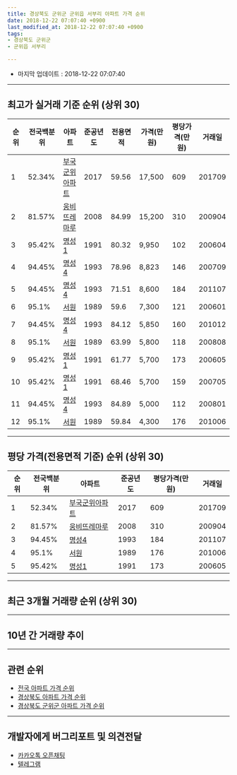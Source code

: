 ```yaml
---
title: 경상북도 군위군 군위읍 서부리 아파트 가격 순위
date: 2018-12-22 07:07:40 +0900
last_modified_at: 2018-12-22 07:07:40 +0900
tags:
- 경상북도 군위군
- 군위읍 서부리

---
```


* 마지막 업데이트 : 2018-12-22 07:07:40

---

## 최고가 실거래 기준 순위 (상위 30)


|순위|전국백분위|아파트|준공년도|전용면적|가격(만원)|평당가격(만원)|거래일|
|---|---|---|---|---|---|---|---|
|1|52.34%|[부국군위아파트](https://search.naver.com/search.naver?query=%EA%B2%BD%EC%83%81%EB%B6%81%EB%8F%84+%EA%B5%B0%EC%9C%84%EA%B5%B0+%EA%B5%B0%EC%9C%84%EC%9D%8D+%EC%84%9C%EB%B6%80%EB%A6%AC+%EB%B6%80%EA%B5%AD%EA%B5%B0%EC%9C%84%EC%95%84%ED%8C%8C%ED%8A%B8)|2017|59.56|17,500|609|201709|
|2|81.57%|[웅비뜨레마루](https://search.naver.com/search.naver?query=%EA%B2%BD%EC%83%81%EB%B6%81%EB%8F%84+%EA%B5%B0%EC%9C%84%EA%B5%B0+%EA%B5%B0%EC%9C%84%EC%9D%8D+%EC%84%9C%EB%B6%80%EB%A6%AC+%EC%9B%85%EB%B9%84%EB%9C%A8%EB%A0%88%EB%A7%88%EB%A3%A8)|2008|84.99|15,200|310|200904|
|3|95.42%|[명성1](https://search.naver.com/search.naver?query=%EA%B2%BD%EC%83%81%EB%B6%81%EB%8F%84+%EA%B5%B0%EC%9C%84%EA%B5%B0+%EA%B5%B0%EC%9C%84%EC%9D%8D+%EC%84%9C%EB%B6%80%EB%A6%AC+%EB%AA%85%EC%84%B11)|1991|80.32|9,950|102|200604|
|4|94.45%|[명성4](https://search.naver.com/search.naver?query=%EA%B2%BD%EC%83%81%EB%B6%81%EB%8F%84+%EA%B5%B0%EC%9C%84%EA%B5%B0+%EA%B5%B0%EC%9C%84%EC%9D%8D+%EC%84%9C%EB%B6%80%EB%A6%AC+%EB%AA%85%EC%84%B14)|1993|78.96|8,823|146|200709|
|5|94.45%|[명성4](https://search.naver.com/search.naver?query=%EA%B2%BD%EC%83%81%EB%B6%81%EB%8F%84+%EA%B5%B0%EC%9C%84%EA%B5%B0+%EA%B5%B0%EC%9C%84%EC%9D%8D+%EC%84%9C%EB%B6%80%EB%A6%AC+%EB%AA%85%EC%84%B14)|1993|71.51|8,600|184|201107|
|6|95.1%|[서원](https://search.naver.com/search.naver?query=%EA%B2%BD%EC%83%81%EB%B6%81%EB%8F%84+%EA%B5%B0%EC%9C%84%EA%B5%B0+%EA%B5%B0%EC%9C%84%EC%9D%8D+%EC%84%9C%EB%B6%80%EB%A6%AC+%EC%84%9C%EC%9B%90)|1989|59.6|7,300|121|200601|
|7|94.45%|[명성4](https://search.naver.com/search.naver?query=%EA%B2%BD%EC%83%81%EB%B6%81%EB%8F%84+%EA%B5%B0%EC%9C%84%EA%B5%B0+%EA%B5%B0%EC%9C%84%EC%9D%8D+%EC%84%9C%EB%B6%80%EB%A6%AC+%EB%AA%85%EC%84%B14)|1993|84.12|5,850|160|201012|
|8|95.1%|[서원](https://search.naver.com/search.naver?query=%EA%B2%BD%EC%83%81%EB%B6%81%EB%8F%84+%EA%B5%B0%EC%9C%84%EA%B5%B0+%EA%B5%B0%EC%9C%84%EC%9D%8D+%EC%84%9C%EB%B6%80%EB%A6%AC+%EC%84%9C%EC%9B%90)|1989|63.99|5,800|118|200808|
|9|95.42%|[명성1](https://search.naver.com/search.naver?query=%EA%B2%BD%EC%83%81%EB%B6%81%EB%8F%84+%EA%B5%B0%EC%9C%84%EA%B5%B0+%EA%B5%B0%EC%9C%84%EC%9D%8D+%EC%84%9C%EB%B6%80%EB%A6%AC+%EB%AA%85%EC%84%B11)|1991|61.77|5,700|173|200605|
|10|95.42%|[명성1](https://search.naver.com/search.naver?query=%EA%B2%BD%EC%83%81%EB%B6%81%EB%8F%84+%EA%B5%B0%EC%9C%84%EA%B5%B0+%EA%B5%B0%EC%9C%84%EC%9D%8D+%EC%84%9C%EB%B6%80%EB%A6%AC+%EB%AA%85%EC%84%B11)|1991|68.46|5,700|159|200705|
|11|94.45%|[명성4](https://search.naver.com/search.naver?query=%EA%B2%BD%EC%83%81%EB%B6%81%EB%8F%84+%EA%B5%B0%EC%9C%84%EA%B5%B0+%EA%B5%B0%EC%9C%84%EC%9D%8D+%EC%84%9C%EB%B6%80%EB%A6%AC+%EB%AA%85%EC%84%B14)|1993|84.89|5,000|112|200801|
|12|95.1%|[서원](https://search.naver.com/search.naver?query=%EA%B2%BD%EC%83%81%EB%B6%81%EB%8F%84+%EA%B5%B0%EC%9C%84%EA%B5%B0+%EA%B5%B0%EC%9C%84%EC%9D%8D+%EC%84%9C%EB%B6%80%EB%A6%AC+%EC%84%9C%EC%9B%90)|1989|59.84|4,300|176|201006|


---

## 평당 가격(전용면적 기준) 순위 (상위 30)


|순위|전국백분위|아파트|준공년도|평당가격(만원)|거래일|
|---|---|---|---|---|---|
|1|52.34%|[부국군위아파트](https://search.naver.com/search.naver?query=%EA%B2%BD%EC%83%81%EB%B6%81%EB%8F%84+%EA%B5%B0%EC%9C%84%EA%B5%B0+%EA%B5%B0%EC%9C%84%EC%9D%8D+%EC%84%9C%EB%B6%80%EB%A6%AC+%EB%B6%80%EA%B5%AD%EA%B5%B0%EC%9C%84%EC%95%84%ED%8C%8C%ED%8A%B8)|2017|609|201709|
|2|81.57%|[웅비뜨레마루](https://search.naver.com/search.naver?query=%EA%B2%BD%EC%83%81%EB%B6%81%EB%8F%84+%EA%B5%B0%EC%9C%84%EA%B5%B0+%EA%B5%B0%EC%9C%84%EC%9D%8D+%EC%84%9C%EB%B6%80%EB%A6%AC+%EC%9B%85%EB%B9%84%EB%9C%A8%EB%A0%88%EB%A7%88%EB%A3%A8)|2008|310|200904|
|3|94.45%|[명성4](https://search.naver.com/search.naver?query=%EA%B2%BD%EC%83%81%EB%B6%81%EB%8F%84+%EA%B5%B0%EC%9C%84%EA%B5%B0+%EA%B5%B0%EC%9C%84%EC%9D%8D+%EC%84%9C%EB%B6%80%EB%A6%AC+%EB%AA%85%EC%84%B14)|1993|184|201107|
|4|95.1%|[서원](https://search.naver.com/search.naver?query=%EA%B2%BD%EC%83%81%EB%B6%81%EB%8F%84+%EA%B5%B0%EC%9C%84%EA%B5%B0+%EA%B5%B0%EC%9C%84%EC%9D%8D+%EC%84%9C%EB%B6%80%EB%A6%AC+%EC%84%9C%EC%9B%90)|1989|176|201006|
|5|95.42%|[명성1](https://search.naver.com/search.naver?query=%EA%B2%BD%EC%83%81%EB%B6%81%EB%8F%84+%EA%B5%B0%EC%9C%84%EA%B5%B0+%EA%B5%B0%EC%9C%84%EC%9D%8D+%EC%84%9C%EB%B6%80%EB%A6%AC+%EB%AA%85%EC%84%B11)|1991|173|200605|


---

## 최근 3개월 거래량 순위 (상위 30)


<div style="width:100%;">
    <canvas id="deal_count_ranking" height="250"></canvas>
</div>


<script>
new Chart(document.getElementById("deal_count_ranking"), {
    type: 'horizontalBar',
    data: {
        labels: ['부국군위아파트'],
        datasets: [{
            label: '실거래 수',
            data: [1],
            borderColor: "rgba(255, 0, 128, 1)",
            backgroundColor: "rgba(255, 0, 128, 0.5)",
            fill: false,
        }]
    },
    options: {
        responsive: true,
        title: {
            display: true,
            text: '최근 3개월 거래량 순위'
        },
        tooltips: {
            mode: 'index',
            intersect: false,
            callbacks: {
                title: function(tooltipItems, data) {
                    return "실거래 수:";
                },
                label: function(tooltipItem, data) {
                    return data.labels[tooltipItem.index] + ": " + tooltipItem.xLabel;
                }
            }
        },
        hover: {
            mode: 'nearest',
            intersect: true
        },
        scales: {
            xAxes: [{
                display: true,
                scaleLabel: {
                    display: true,
                    labelString: '실거래 수'
                },
                ticks: {
                    suggestedMin: 0,
                }
            }],
            yAxes: [{
                display: true,
                ticks: {
                    autoSkip: false,
                    callback: function(value, index, values) {
                        if (value.length > 15)
                            return value.substr(0, 13) + "...";
                        else
                            return value;
                    }
                },
                scaleLabel: {
                    display: false,
                }
            }]
        }
    }
});

</script>


---

## 10년 간 거래량 추이


<div style="width:100%;">
    <canvas id="deal_progress" height="250"></canvas>
</div>

<script>
new Chart(document.getElementById("deal_progress"), {
    type: 'line',
    data: {
        labels: ['200812','200901','200902','200903','200904','200905','200906','200907','200908','200909','200910','200911','200912','201001','201002','201003','201004','201005','201006','201007','201008','201009','201010','201011','201012','201101','201102','201103','201104','201105','201106','201107','201108','201109','201110','201111','201112','201201','201202','201203','201204','201205','201206','201207','201208','201209','201210','201211','201212','201301','201302','201303','201304','201305','201306','201307','201308','201309','201310','201311','201312','201401','201402','201403','201404','201405','201406','201407','201408','201409','201410','201411','201412','201501','201502','201503','201504','201505','201506','201507','201508','201509','201510','201511','201512','201601','201602','201603','201604','201605','201606','201607','201608','201609','201610','201611','201612','201701','201702','201703','201704','201705','201706','201707','201708','201709','201710','201711','201712','201801','201802','201803','201804','201805','201806','201807','201808','201809','201810','201811','201812'],
        datasets: [{
            label: '실거래 수',
            pointRadius: 1,
            data: [0, 0, 2, 2, 3, 0, 3, 1, 2, 0, 0, 1, 1, 2, 0, 0, 1, 1, 1, 1, 2, 1, 1, 3, 1, 3, 0, 1, 1, 4, 3, 1, 0, 2, 2, 2, 0, 0, 1, 0, 2, 1, 0, 0, 0, 1, 0, 0, 0, 0, 0, 1, 0, 3, 1, 0, 0, 1, 0, 2, 0, 1, 1, 1, 0, 1, 0, 1, 0, 0, 1, 0, 0, 0, 1, 0, 0, 1, 0, 0, 0, 0, 1, 0, 0, 0, 0, 0, 4, 0, 0, 0, 1, 0, 0, 1, 0, 0, 2, 0, 0, 1, 0, 0, 0, 9, 3, 2, 2, 2, 1, 2, 2, 1, 0, 2, 2, 2, 1, 0, 0],
            borderColor: "rgba(255, 201, 14, 1)",
            backgroundColor: "rgba(255, 201, 14, 0.5)",
            fill: true,
        }]
    },
    options: {
        responsive: true,
        title: {
            display: true,
            text: '10년간 거래량 추이'
        },
        tooltips: {
            mode: 'index',
            intersect: false,
        },
        hover: {
            mode: 'nearest',
            intersect: true
        },
        scales: {
            xAxes: [{
                display: true,
                scaleLabel: {
                    display: true,
                    labelString: '년/월'
                }
            }],
            yAxes: [{
                display: true,
                ticks: {
                    suggestedMin: 0,
                },
                scaleLabel: {
                    display: true,
                    labelString: '실거래 수'
                }
            }]
        }
    }
});

</script>


---

## 관련 순위

- [전국 아파트 가격 순위](https://inasie.github.io/apt-ranking/전국)
- [경상북도 아파트 가격 순위](https://inasie.github.io/apt-ranking/경상북도)
- [경상북도 군위군 아파트 가격 순위](https://inasie.github.io/apt-ranking/경상북도-군위군)


---

## 개발자에게 버그리포트 및 의견전달

- [카카오톡 오픈채팅](https://open.kakao.com/o/gLJUAP4)
- [텔레그램](https://t.me/inasie)

